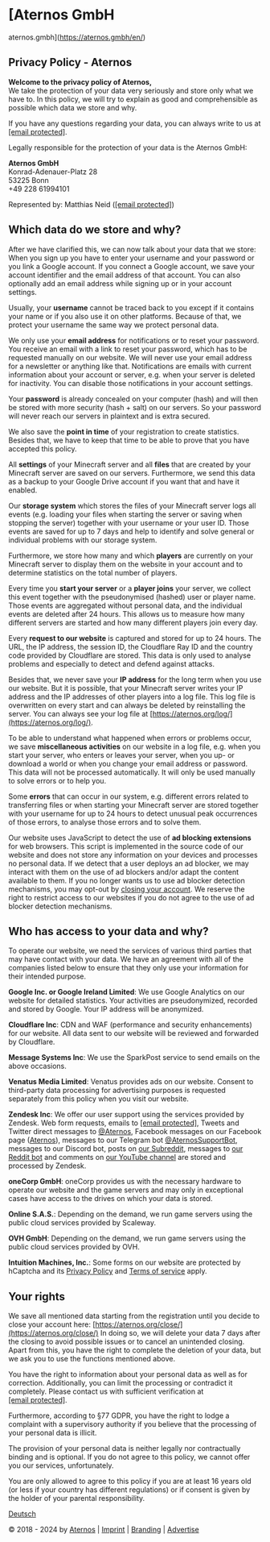 [Aternos GmbH
============

aternos.gmbh](https://aternos.gmbh/en/)

Privacy Policy - Aternos
------------------------

**Welcome to the privacy policy of Aternos,**  
We take the protection of your data very seriously and store only what we have to. In this policy, we will try to explain as good and comprehensible as possible which data we store and why.  
  
If you have any questions regarding your data, you can always write to us at [\[email protected\]](https://aternos.gmbh/cdn-cgi/l/email-protection).  
  
Legally responsible for the protection of your data is the Aternos GmbH:  
  
**Aternos GmbH**  
Konrad-Adenauer-Platz 28  
53225 Bonn  
+49 228 61994101  
  
Represented by: Matthias Neid ([\[email protected\]](https://aternos.gmbh/cdn-cgi/l/email-protection))

Which data do we store and why?
-------------------------------

After we have clarified this, we can now talk about your data that we store: When you sign up you have to enter your username and your password or you link a Google account. If you connect a Google account, we save your account identifier and the email address of that account. You can also optionally add an email address while signing up or in your account settings.  
  
Usually, your **username** cannot be traced back to you except if it contains your name or if you also use it on other platforms. Because of that, we protect your username the same way we protect personal data.  
  
We only use your **email address** for notifications or to reset your password. You receive an email with a link to reset your password, which has to be requested manually on our website. We will never use your email address for a newsletter or anything like that. Notifications are emails with current information about your account or server, e.g. when your server is deleted for inactivity. You can disable those notifications in your account settings.  
  
Your **password** is already concealed on your computer (hash) and will then be stored with more security (hash + salt) on our servers. So your password will never reach our servers in plaintext and is extra secured.  
  
We also save the **point in time** of your registration to create statistics. Besides that, we have to keep that time to be able to prove that you have accepted this policy.  
  
All **settings** of your Minecraft server and all **files** that are created by your Minecraft server are saved on our servers. Furthermore, we send this data as a backup to your Google Drive account if you want that and have it enabled.  
  
Our **storage system** which stores the files of your Minecraft server logs all events (e.g. loading your files when starting the server or saving when stopping the server) together with your username or your user ID. Those events are saved for up to 7 days and help to identify and solve general or individual problems with our storage system.  
  
Furthermore, we store how many and which **players** are currently on your Minecraft server to display them on the website in your account and to determine statistics on the total number of players.  
  
Every time you **start your server** or a **player joins** your server, we collect this event together with the pseudonymised (hashed) user or player name. Those events are aggregated without personal data, and the individual events are deleted after 24 hours. This allows us to measure how many different servers are started and how many different players join every day.  
  
Every **request to our website** is captured and stored for up to 24 hours. The URL, the IP address, the session ID, the Cloudflare Ray ID and the country code provided by Cloudflare are stored. This data is only used to analyse problems and especially to detect and defend against attacks.  
  
Besides that, we never save your **IP address** for the long term when you use our website. But it is possible, that your Minecraft server writes your IP address and the IP addresses of other players into a log file. This log file is overwritten on every start and can always be deleted by reinstalling the server. You can always see your log file at [https://aternos.org/log/](https://aternos.org/log/).  
  
To be able to understand what happened when errors or problems occur, we save **miscellaneous activities** on our website in a log file, e.g. when you start your server, who enters or leaves your server, when you up- or download a world or when you change your email address or password. This data will not be processed automatically. It will only be used manually to solve errors or to help you.  
  
Some **errors** that can occur in our system, e.g. different errors related to transferring files or when starting your Minecraft server are stored together with your username for up to 24 hours to detect unusual peak occurrences of those errors, to analyse those errors and to solve them.  
  
Our website uses JavaScript to detect the use of **ad blocking extensions** for web browsers. This script is implemented in the source code of our website and does not store any information on your devices and processes no personal data. If we detect that a user deploys an ad blocker, we may interact with them on the use of ad blockers and/or adapt the content available to them. If you no longer wants us to use ad blocker detection mechanisms, you may opt-out by [closing your account](https://aternos.org/close/). We reserve the right to restrict access to our websites if you do not agree to the use of ad blocker detection mechanisms.

Who has access to your data and why?
------------------------------------

To operate our website, we need the services of various third parties that may have contact with your data. We have an agreement with all of the companies listed below to ensure that they only use your information for their intended purpose.  
  
**Google Inc. or Google Ireland Limited**: We use Google Analytics on our website for detailed statistics. Your activities are pseudonymized, recorded and stored by Google. Your IP address will be anonymized.  
  
**Cloudflare Inc**: CDN and WAF (performance and security enhancements) for our website. All data sent to our website will be reviewed and forwarded by Cloudflare.  
  
**Message Systems Inc**: We use the SparkPost service to send emails on the above occasions.  
  
**Venatus Media Limited**: Venatus provides ads on our website. Consent to third-party data processing for advertising purposes is requested separately from this policy when you visit our website.  
  
**Zendesk Inc**: We offer our user support using the services provided by Zendesk. Web form requests, emails to [\[email protected\]](https://aternos.gmbh/cdn-cgi/l/email-protection), Tweets and Twitter direct messages to [@Aternos](https://twitter.com/Aternos), Facebook messages on our Facebook page ([Aternos](https://facebook.com/Aternos)), messages to our Telegram bot [@AternosSupportBot](https://t.me/AternosSupportBot), messages to our Discord bot, posts on [our Subreddit](https://www.reddit.com/r/aternos), messages to [our Reddit bot](https://www.reddit.com/user/AternosSupport/) and comments on [our YouTube channel](https://www.youtube.com/user/AternosORG) are stored and processed by Zendesk.  
  
**oneCorp GmbH**: oneCorp provides us with the necessary hardware to operate our website and the game servers and may only in exceptional cases have access to the drives on which your data is stored.  
  
**Online S.A.S.**: Depending on the demand, we run game servers using the public cloud services provided by Scaleway.  
  
**OVH GmbH**: Depending on the demand, we run game servers using the public cloud services provided by OVH.  
  
**Intuition Machines, Inc.**: Some forms on our website are protected by hCaptcha and its [Privacy Policy](https://hcaptcha.com/privacy) and [Terms of service](https://hcaptcha.com/terms) apply.

Your rights
-----------

We save all mentioned data starting from the registration until you decide to close your account here: [https://aternos.org/close/](https://aternos.org/close/) In doing so, we will delete your data 7 days after the closing to avoid possible issues or to cancel an unintended closing. Apart from this, you have the right to complete the deletion of your data, but we ask you to use the functions mentioned above.  
  
You have the right to information about your personal data as well as for correction. Additionally, you can limit the processing or contradict it completely. Please contact us with sufficient verification at [\[email protected\]](https://aternos.gmbh/cdn-cgi/l/email-protection).  
  
Furthermore, according to §77 GDPR, you have the right to lodge a complaint with a supervisory authority if you believe that the processing of your personal data is illicit.  
  
The provision of your personal data is neither legally nor contractually binding and is optional. If you do not agree to this policy, we cannot offer you our services, unfortunately.  
  
You are only allowed to agree to this policy if you are at least 16 years old (or less if your country has different regulations) or if consent is given by the holder of your parental responsibility.

[Deutsch](https://aternos.gmbh/de/aternos/privacy)

© 2018 - 2024 by [Aternos](https://aternos.org/) | [Imprint](https://aternos.gmbh/en/imprint) | [Branding](https://aternos.gmbh/en/branding) | [Advertise](https://aternos.gmbh/en/advertise)